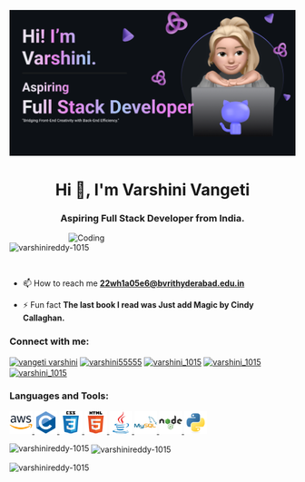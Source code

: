 [![MasterHead](banner.png)](https://Varshinireddy-1015.io)
<h1 align="center">Hi 👋, I'm Varshini Vangeti</h1>
<h3 align="center">Aspiring Full Stack Developer from India.</h3>
<img align="right" alt="Coding" width="400" src="https://miro.medium.com/v2/resize:fit:828/format:webp/1*qdAW1TjCN57h1lbuuzvchg.gif">

<p align="left"> <img src="https://komarev.com/ghpvc/?username=varshinireddy-1015&label=Profile%20views&color=0e75b6&style=flat" alt="varshinireddy-1015" /> </p>

<p align="left"> <a href="https://twitter.com/" target="blank"><img src="https://img.shields.io/twitter/follow/?logo=twitter&style=for-the-badge" alt="" /></a> </p>

- 📫 How to reach me **22wh1a05e6@bvrithyderabad.edu.in**

- ⚡ Fun fact **The last book I read was Just add Magic by Cindy Callaghan.**

<h3 align="left">Connect with me:</h3>
<p align="left">
<a href="https://linkedin.com/in/vangeti varshini" target="blank"><img align="center" src="https://raw.githubusercontent.com/rahuldkjain/github-profile-readme-generator/master/src/images/icons/Social/linked-in-alt.svg" alt="vangeti varshini" height="30" width="40" /></a>
<a href="https://instagram.com/varshini55555" target="blank"><img align="center" src="https://raw.githubusercontent.com/rahuldkjain/github-profile-readme-generator/master/src/images/icons/Social/instagram.svg" alt="varshini55555" height="30" width="40" /></a>
<a href="https://www.codechef.com/users/varshini_1015" target="blank"><img align="center" src="https://cdn.jsdelivr.net/npm/simple-icons@3.1.0/icons/codechef.svg" alt="varshini_1015" height="30" width="40" /></a>
<a href="https://codeforces.com/profile/varshini_1015" target="blank"><img align="center" src="https://raw.githubusercontent.com/rahuldkjain/github-profile-readme-generator/master/src/images/icons/Social/codeforces.svg" alt="varshini_1015" height="30" width="40" /></a>
<a href="https://www.leetcode.com/varshini_1015" target="blank"><img align="center" src="https://raw.githubusercontent.com/rahuldkjain/github-profile-readme-generator/master/src/images/icons/Social/leet-code.svg" alt="varshini_1015" height="30" width="40" /></a>
</p>

<h3 align="left">Languages and Tools:</h3>
<p align="left"> <a href="https://aws.amazon.com" target="_blank" rel="noreferrer"> <img src="https://raw.githubusercontent.com/devicons/devicon/master/icons/amazonwebservices/amazonwebservices-original-wordmark.svg" alt="aws" width="40" height="40"/> </a> <a href="https://www.cprogramming.com/" target="_blank" rel="noreferrer"> <img src="https://raw.githubusercontent.com/devicons/devicon/master/icons/c/c-original.svg" alt="c" width="40" height="40"/> </a> <a href="https://www.w3schools.com/css/" target="_blank" rel="noreferrer"> <img src="https://raw.githubusercontent.com/devicons/devicon/master/icons/css3/css3-original-wordmark.svg" alt="css3" width="40" height="40"/> </a> <a href="https://www.w3.org/html/" target="_blank" rel="noreferrer"> <img src="https://raw.githubusercontent.com/devicons/devicon/master/icons/html5/html5-original-wordmark.svg" alt="html5" width="40" height="40"/> </a> <a href="https://www.java.com" target="_blank" rel="noreferrer"> <img src="https://raw.githubusercontent.com/devicons/devicon/master/icons/java/java-original.svg" alt="java" width="40" height="40"/> </a> <a href="https://www.mysql.com/" target="_blank" rel="noreferrer"> <img src="https://raw.githubusercontent.com/devicons/devicon/master/icons/mysql/mysql-original-wordmark.svg" alt="mysql" width="40" height="40"/> </a> <a href="https://nodejs.org" target="_blank" rel="noreferrer"> <img src="https://raw.githubusercontent.com/devicons/devicon/master/icons/nodejs/nodejs-original-wordmark.svg" alt="nodejs" width="40" height="40"/> </a> <a href="https://www.python.org" target="_blank" rel="noreferrer"> <img src="https://raw.githubusercontent.com/devicons/devicon/master/icons/python/python-original.svg" alt="python" width="40" height="40"/> </a> </p>

<p><img align="left" src="https://github-readme-stats.vercel.app/api/top-langs?username=varshinireddy-1015&show_icons=true&locale=en&layout=compact" alt="varshinireddy-1015" /></p>

<p>&nbsp;<img align="center" src="https://github-readme-stats.vercel.app/api?username=varshinireddy-1015&show_icons=true&locale=en" alt="varshinireddy-1015" /></p>

<p><img align="center" src="https://github-readme-streak-stats.herokuapp.com/?user=varshinireddy-1015&" alt="varshinireddy-1015" /></p>

